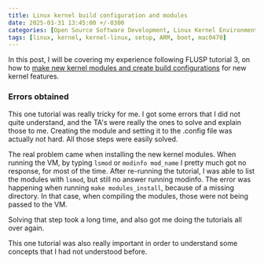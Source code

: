 ```yaml
---
title: Linux kernel build configuration and modules
date: 2025-03-31 13:45:00 +/-0300
categories: [Open Source Software Development, Linux Kernel Environment Setup]
tags: [linux, kernel, kernel-linux, setup, ARM, boot, mac0470]
---
```


In this post, I will be covering my experience following FLUSP tutorial 3, on how to [make new kernel modules and create build configurations](https://flusp.ime.usp.br/kernel/modules-intro/) for new kernel features.

### Errors obtained

This one tutorial was really tricky for me. I got some errors that I did not quite understand, and the TA's were really the ones to solve and explain those to me. Creating the module and setting it to the .config file was actually not hard. All those steps were easily solved.

The real problem came when installing the new kernel modules. When running the VM, by typing ```lsmod``` or ```modinfo mod_name``` I pretty much got no response, for most of the time. After re-running the tutorial, I was able to list the modules with ```lsmod```, but still no answer running modinfo. The error was happening when running ```make modules_install```, because of a missing directory. In that case, when compiling the modules, those were not being passed to the VM.

Solving that step took a long time, and also got me doing the tutorials all over again.

This one tutorial was also really important in order to understand some concepts that I had not understood before.